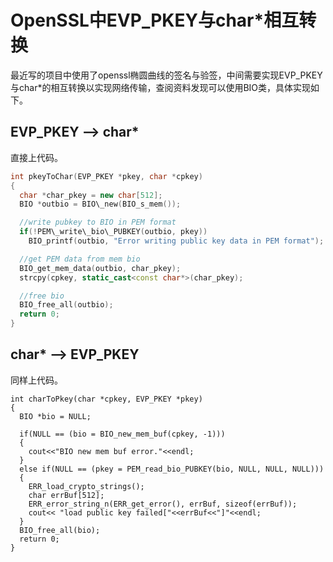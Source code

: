 # OpenSSL中EVP\_PKEY与char\*相互转换

最近写的项目中使用了openssl椭圆曲线的签名与验签，中间需要实现EVP\_PKEY与char\*的相互转换以实现网络传输，查阅资料发现可以使用BIO类，具体实现如下。

## EVP\_PKEY --&gt; char\*

直接上代码。

```c++
int pkeyToChar(EVP_PKEY *pkey, char *cpkey)
{
  char *char_pkey = new char[512];
  BIO *outbio = BIO\_new(BIO_s_mem());

  //write pubkey to BIO in PEM format
  if(!PEM\_write\_bio\_PUBKEY(outbio, pkey))
    BIO_printf(outbio, "Error writing public key data in PEM format");

  //get PEM data from mem bio
  BIO_get_mem_data(outbio, char_pkey);
  strcpy(cpkey, static_cast<const char*>(char_pkey);

  //free bio
  BIO_free_all(outbio);
  return 0;
}
```

## char\* --> EVP\_PKEY
同样上代码。



```
int charToPkey(char *cpkey, EVP_PKEY *pkey)
{
  BIO *bio = NULL;
  
  if(NULL == (bio = BIO_new_mem_buf(cpkey, -1)))
  {
    cout<<"BIO new mem buf error."<<endl;
  }
  else if(NULL == (pkey = PEM_read_bio_PUBKEY(bio, NULL, NULL, NULL)))
  {
    ERR_load_crypto_strings();
    char errBuf[512];
    ERR_error_string_n(ERR_get_error(), errBuf, sizeof(errBuf));
    cout<< "load public key failed["<<errBuf<<"]"<<endl;
  }
  BIO_free_all(bio);
  return 0;
}
```




